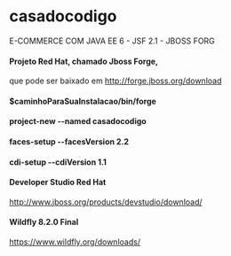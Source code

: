 # casadocodigo
E-COMMERCE COM JAVA EE 6 - JSF 2.1 - JBOSS FORG

#### Projeto Red Hat, chamado Jboss Forge,
que pode ser baixado em http://forge.jboss.org/download

#### $caminhoParaSuaInstalacao/bin/forge

#### project-new --named casadocodigo

#### faces-setup --facesVersion 2.2

#### cdi-setup --cdiVersion 1.1

#### Developer Studio Red Hat

http://www.jboss.org/products/devstudio/download/

#### Wildfly 8.2.0 Final

https://www.wildfly.org/downloads/
